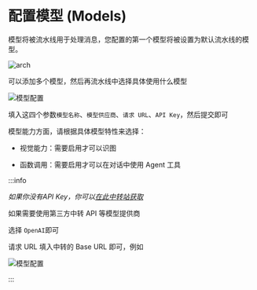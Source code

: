 # 配置模型 (Models)

模型将被流水线用于处理消息，您配置的第一个模型将被设置为默认流水线的模型。

![arch](/assets/image/zh/deploy/models/arch.png)

可以添加多个模型，然后再流水线中选择具体使用什么模型

![模型配置](/assets/image/zh/deploy/models/model_config.png)

填入这四个参数`模型名称`、`模型供应商`、`请求 URL`、`API Key`，然后提交即可

模型能力方面，请根据具体模型特性来选择：

- 视觉能力：需要启用才可以识图

- 函数调用：需要启用才可以在对话中使用 Agent 工具

:::info

*如果你没有API Key，你可以[在此中转站获取](https://api.qhaigc.net/)*

如果需要使用第三方中转 API 等模型提供商

选择 `OpenAI`即可

请求 URL 填入中转的 Base URL 即可，例如

![模型配置](/assets/image/zh/deploy/models/other_provider.png)

:::
